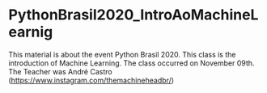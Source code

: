 # PythonBrasil2020_IntroAoMachineLearnig

This material is about the event Python Brasil 2020. This class is the introduction of Machine Learning. The class occurred on November 09th. 
The Teacher was André Castro (https://www.instagram.com/themachineheadbr/)
